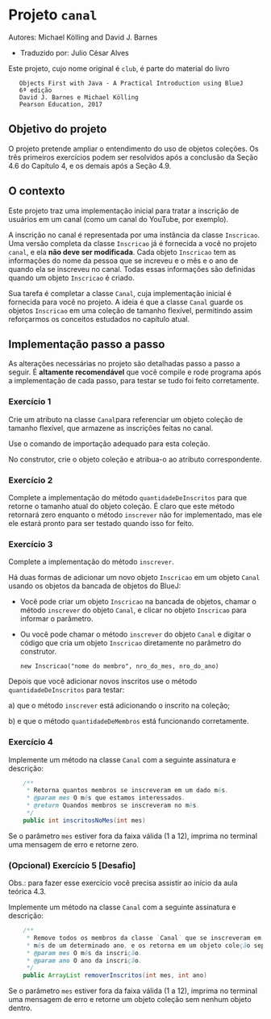 # Projeto `canal`

Autores: Michael Kölling and David J. Barnes

- Traduzido por: Julio César Alves

Este projeto, cujo nome original é `club`, é parte do material do livro

```
   Objects First with Java - A Practical Introduction using BlueJ
   6ª edição
   David J. Barnes e Michael Kölling
   Pearson Education, 2017
```

## Objetivo do projeto

O projeto pretende ampliar o entendimento do uso de objetos coleções.
Os três primeiros exercícios podem ser resolvidos após a conclusão da Seção 4.6
do Capítulo 4, e os demais após a Seção 4.9.

## O contexto

Este projeto traz uma implementação inicial para tratar a inscrição de usuários
em um canal (como um canal do YouTube, por exemplo).

A inscrição no canal é representada por uma instância da classe `Inscricao`.
Uma versão completa da classe `Inscricao` já é fornecida a você no projeto
`canal`, e ela **não deve ser modificada**.
Cada objeto `Inscricao` tem as informações do nome da pessoa que se increveu
e o mês e o ano de quando ela se inscreveu no canal.
Todas essas informações são definidas quando um objeto `Inscricao` é criado.

Sua tarefa é completar a classe `Canal`, cuja implementação inicial é
fornecida para você no projeto.
A ideia é que a classe `Canal` guarde os objetos `Inscricao` em uma coleção
de tamanho flexível, permitindo assim reforçarmos os conceitos estudados
no capítulo atual.


## Implementação passo a passo

As alterações necessárias no projeto são detalhadas passo a passo a seguir. 
É **altamente recomendável** que você compile e rode programa após a
implementação de cada passo, para testar se tudo foi feito corretamente.

### Exercício 1

Crie um atributo na classe `Canal`para referenciar um objeto coleção de
tamanho flexível, que armazene as inscrições feitas no canal.

Use o comando de importação adequado para esta coleção.

No construtor, crie o objeto coleção e atribua-o ao atributo correspondente.

### Exercício 2

Complete a implementação do método `quantidadeDeInscritos` para que retorne
o tamanho atual do objeto coleção.
É claro que este método retornará zero enquanto o método `inscrever` não for 
implementado, mas ele ele estará pronto para ser testado quando isso for feito.

### Exercício 3

Complete a implementação do método `inscrever`.

Há duas formas de adicionar um novo objeto `Inscricao` em um objeto `Canal`
usando os objetos da bancada de objetos do BlueJ:

- Você pode criar um objeto `Inscricao` na bancada de objetos, chamar o método 
  `inscrever` do objeto `Canal`, e clicar no objeto `Inscricao` para
  informar o parâmetro.
  
- Ou você pode chamar o método `inscrever` do objeto `Canal` e digitar o código
  que cria um objeto `Inscricao` diretamente no parâmetro do construtor.
  
  `new Inscricao("nome do membro", nro_do_mes, nro_do_ano)`

Depois que você adicionar novos inscritos use o método `quantidadeDeInscritos`
para testar:

a) que o método `inscrever` está adicionando o inscrito na coleção;

b) e que o método `quantidadeDeMembros` está funcionando corretamente.

### Exercício 4

Implemente um método na classe `Canal` com a seguinte assinatura e descrição:

```java
    /** 
     * Retorna quantos membros se inscreveram em um dado mês.
     * @param mes O mês que estamos interessados.
     * @return Quandos membros se inscreveram no mês.
     */
    public int inscritosNoMes(int mes) 
```

Se o parâmetro `mes` estiver fora da faixa válida (1 a 12), imprima no terminal
uma mensagem de erro e retorne zero.

### (Opcional) Exercício 5 [Desafio]

Obs.: para fazer esse exercício você precisa assistir ao início da aula 
teórica 4.3.

Implemente um método na classe `Canal` com a seguinte assinatura e descrição:

```java
    /**
     * Remove todos os membros da classe `Canal` que se inscreveram em um dado
     * mês de um determinado ano, e os retorna em um objeto coleção separado.
     * @param mes O mês da inscrição.
     * @param ano O ano da inscrição.
     */
    public ArrayList removerInscritos(int mes, int ano)
```

Se o parâmetro `mes` estiver fora da faixa válida (1 a 12), imprima no terminal
uma mensagem de erro e retorne um objeto coleção sem nenhum objeto dentro.

